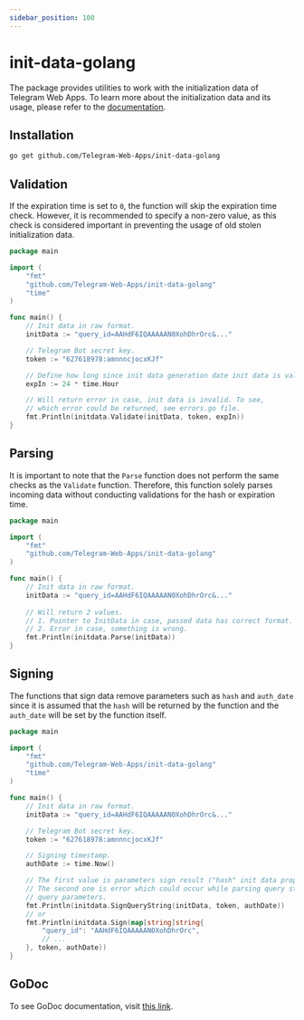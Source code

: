 ```yaml
---
sidebar_position: 100
---
```


# init-data-golang

The package provides utilities to work with the initialization data of Telegram Web Apps. To learn more about the initialization data and its usage, please refer to the [documentation](../launch-params/init-data.mdx).

## Installation

```bash
go get github.com/Telegram-Web-Apps/init-data-golang
```

## Validation

If the expiration time is set to `0`, the function will skip the expiration time check. However, it is recommended to specify a non-zero value, as this check is considered important in preventing the usage of old stolen initialization data.

```go
package main

import (
	"fmt"
	"github.com/Telegram-Web-Apps/init-data-golang"
	"time"
)

func main() {
	// Init data in raw format.
	initData := "query_id=AAHdF6IQAAAAAN0XohDhrOrc&..."

	// Telegram Bot secret key.
	token := "627618978:amnnncjocxKJf"

	// Define how long since init data generation date init data is valid.
	expIn := 24 * time.Hour

	// Will return error in case, init data is invalid. To see,
	// which error could be returned, see errors.go file.
	fmt.Println(initdata.Validate(initData, token, expIn))
}
```

## Parsing

It is important to note that the `Parse` function does not perform the same checks as the `Validate` function. Therefore, this function solely parses incoming data without conducting validations for the hash or expiration time.

```go
package main

import (
    "fmt"
    "github.com/Telegram-Web-Apps/init-data-golang"
)

func main() {
	// Init data in raw format.
	initData := "query_id=AAHdF6IQAAAAAN0XohDhrOrc&..."
	
	// Will return 2 values.
	// 1. Pointer to InitData in case, passed data has correct format.
	// 2. Error in case, something is wrong. 
	fmt.Println(initdata.Parse(initData))
}
```

## Signing

The functions that sign data remove parameters such as `hash` and `auth_date` since it is assumed that the `hash` will be returned by the function and the `auth_date` will be set by the function itself.

```go
package main

import (
	"fmt"
	"github.com/Telegram-Web-Apps/init-data-golang"
	"time"
)

func main() {
	// Init data in raw format.
	initData := "query_id=AAHdF6IQAAAAAN0XohDhrOrc&..."

	// Telegram Bot secret key.
	token := "627618978:amnnncjocxKJf"

	// Signing timestamp.
	authDate := time.Now()

	// The first value is parameters sign result ("hash" init data property).
	// The second one is error which could occur while parsing query string as
	// query parameters.
	fmt.Println(initdata.SignQueryString(initData, token, authDate))
	// or
	fmt.Println(initdata.Sign(map[string]string{
		"query_id": "AAHdF6IQAAAAAN0XohDhrOrc",
		// ...
	}, token, authDate))
}
```

## GoDoc

To see GoDoc documentation, visit [this link](https://pkg.go.dev/github.com/telegram-web-apps/init-data-golang).
